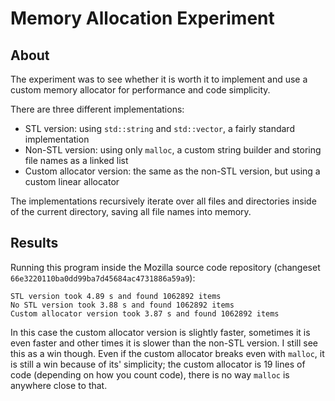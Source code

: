 # Memory Allocation Experiment

## About

The experiment was to see whether it is worth it to implement and use a custom memory allocator for performance and code simplicity.

There are three different implementations:

- STL version: using `std::string` and `std::vector`, a fairly standard implementation
- Non-STL version: using only `malloc`, a custom string builder and storing file names as a linked list
- Custom allocator version: the same as the non-STL version, but using a custom linear allocator

The implementations recursively iterate over all files and directories inside of the current directory, saving all file names into memory.

## Results

Running this program inside the Mozilla source code repository (changeset `66e3220110ba0dd99ba7d45684ac4731886a59a9`):

```
STL version took 4.89 s and found 1062892 items
No STL version took 3.88 s and found 1062892 items
Custom allocator version took 3.87 s and found 1062892 items
```

In this case the custom allocator version is slightly faster, sometimes it is even faster and other times it is slower than the non-STL version. I still see this as a win though. Even if the custom allocator breaks even with `malloc`, it is still a win because of its' simplicity; the custom allocator is 19 lines of code (depending on how you count code), there is no way `malloc` is anywhere close to that.
